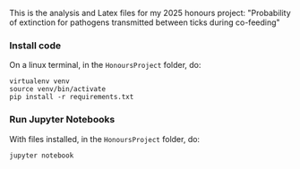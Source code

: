 This is the analysis and Latex files for my 2025 honours project: "Probability of extinction for pathogens transmitted between ticks during co-feeding"

### Install code

On a linux terminal, in the `HonoursProject` folder, do:

```
virtualenv venv
source venv/bin/activate
pip install -r requirements.txt
```

### Run Jupyter Notebooks

With files installed, in the `HonoursProject` folder, do:

```
jupyter notebook
```

